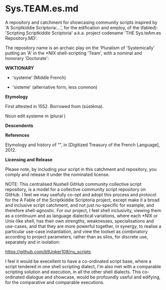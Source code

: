 # Sys.TEAM.es.md
A repository and catchment for showcasing community scripts inspired by 'A Scriptkiddie Scriptoria:...', for the edification and employ, of the (fabled): 'Scripting Scriptkiddie Scriptoria' a.k.a. project codename 'THE Sys.teAm.es Repository.MD'. 

The repository name is an archaic play on the 'Pluralism of 'Systemically' putting an 'A' in the *NIX shell-scripting 'Team', with a nominal and honorary 'Doctorate':

**WIKTIONARY**

* 'systeme' (Middle French) 

* 'sisteme' (alternative form, less common) 

**Etymology**

First attested in 1552. Borrowed from    (sústēma).

Noun
edit
systeme m (plural )

**Descendents**

**References**

Etymology and history of “”, in  [Digitized Treasury of the French Language], 2012.


**Licensing and Release**

Please note, by including your script in this catchment and repository, you comply and release it under the nominated license. 

NOTE: This centralised Nushell GitHub community collective script repository, is a model for a collective community script repository on GitHub. I feel we may usefully co-opt and adopt this process and protocol for the A Fable of the Scriptkiddie Scriptoria project, except make it a broad and inclusive script catchment, and not just nu-specific for example, and therefore shell-agnostic. For our project, I feel shell inclusivity, viewing them as a continuum and as language dialectical variations, where each *NIX or Unix-like shell, has their own strengths, weaknesses, specialisations and use-cases, and that they are more powerful together, in synergy, to realise a particular use-case instantiation, and view the toolset as combinatory according to project parameters, rather than as silos, for discrete use, separately and in isolation:

https://github.com/b9Joker108/nu_scripts

I feel it would be execellent to have a co-ordinated script base, where a script tendered in one shell scripting dialect, I'm also met with a comparable scripting solution and execution, in all the other shell dialects. This co-ordinated dialogue and showcase, would be profoundly useful and edifying, for the comparative and comparable executions.

